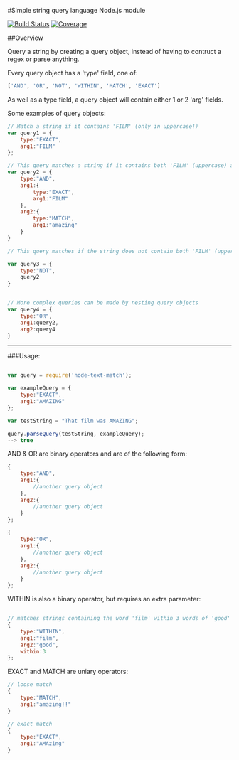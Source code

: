 #Simple string query language Node.js module

[![Build Status](https://travis-ci.org/lucdalton/node-text-match.svg?branch=master)](https://travis-ci.org/lucdalton/node-text-match)
[![Coverage](https://codecov.io/gh/lucdalton/node-text-match/branch/master/graph/badge.svg)](https://codecov.io/gh/lucdalton/node-text-match)


##Overview

Query a string by creating a query object, instead of having to contruct a regex or parse anything.

Every query object has a 'type' field, one of:
```javascript
['AND', 'OR', 'NOT', 'WITHIN', 'MATCH', 'EXACT']
```

As well as a type field, a query object will contain either 1 or 2 'arg' fields.

Some examples of query objects:
```javascript
// Match a string if it contains 'FILM' (only in uppercase!)
var query1 = {
	type:"EXACT",
	arg1:"FILM"
};

// This query matches a string if it contains both 'FILM' (uppercase) and 'amazing' (any case)
var query2 = {
	type:"AND",
	arg1:{
		type:"EXACT",
		arg1:"FILM"
	},
	arg2:{
		type:"MATCH",
		arg1:"amazing"
	}
}

// This query matches if the string does not contain both 'FILM' (uppercase) and 'amazing' (any case)

var query3 = {
	type:"NOT",
	query2
}


// More complex queries can be made by nesting query objects
var query4 = {
	type:"OR",
	arg1:query2,
	arg2:query4
}
```

---------------------

###Usage:
```javascript

var query = require('node-text-match');

var exampleQuery = {
	type:"EXACT",
	arg1:"AMAZING"
};

var testString = "That film was AMAZING";

query.parseQuery(testString, exampleQuery);
--> true


```



AND & OR are binary operators and are of the following form:

```javascript
{
	type:"AND",
	arg1:{
		//another query object
	},
	arg2:{
		//another query object
	}
};

{
	type:"OR",
	arg1:{
		//another query object
	},
	arg2:{
		//another query object
	}
};

```

WITHIN is also a binary operator, but requires an extra parameter:
```javascript

// matches strings containing the word 'film' within 3 words of 'good'
{
	type:"WITHIN",
	arg1:"film",
	arg2:"good",
	within:3
};
```

EXACT and MATCH are uniary operators:

```javascript
// loose match
{
	type:"MATCH",
	arg1:"amazing!!"
}

// exact match
{
	type:"EXACT",
	arg1:"AMAzing"
}
```